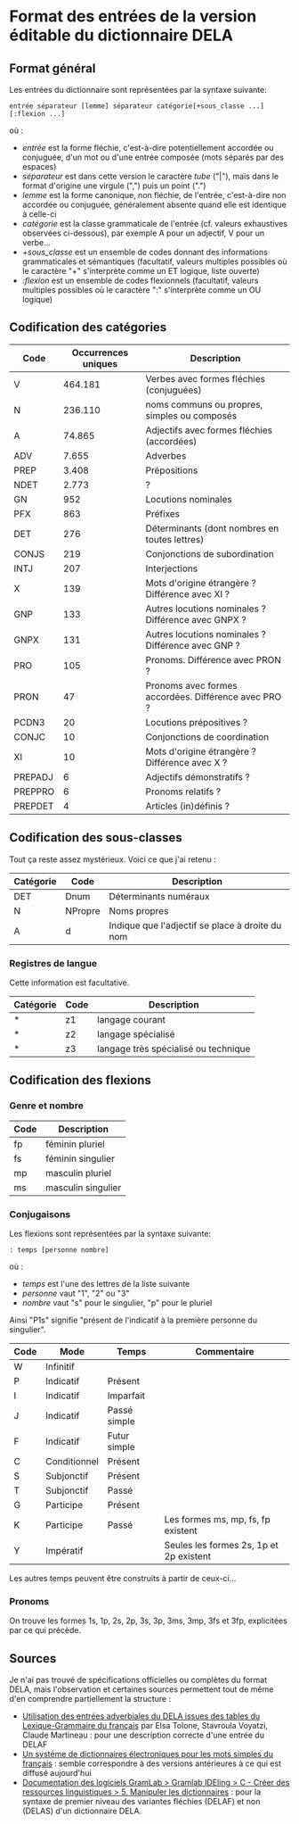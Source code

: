 # Format des entrées de la version éditable du dictionnaire DELA
## Format général
Les entrées du dictionnaire sont représentées par la syntaxe suivante:

`entrée séparateur [lemme] séparateur catégorie[+sous_classe ...][:flexion ...]`

où :
* *entrée* est la forme fléchie, c'est-à-dire potentiellement accordée ou conjuguée, d'un mot ou d'une entrée composée (mots séparés par des espaces)
* *séparateur* est dans cette version le caractère *tube* ("|"), mais dans le format d'origine une virgule (",") puis un point (".")
* *lemme* est la forme canonique, non fléchie, de l'entrée, c'est-à-dire non accordée ou conjuguée, généralement absente quand elle est identique à celle-ci
* *catégorie* est la classe grammaticale de l'entrée (cf. valeurs exhaustives observées ci-dessous), par exemple A pour un adjectif, V pour un verbe...
* *+sous_classe* est un ensemble de codes donnant des informations grammaticales et sémantiques (facultatif, valeurs multiples possibles où le caractère "+" s'interprète comme un ET logique, liste ouverte)
* *:flexion* est un ensemble de codes flexionnels (facultatif, valeurs multiples possibles où le caractère ":" s'interprète comme un OU logique)

## Codification des catégories
Code|Occurrences uniques|Description
---|---|---
V|464.181|Verbes avec formes fléchies (conjuguées)
N|236.110|noms communs ou propres, simples ou composés
A|74.865|Adjectifs avec formes fléchies (accordées)
ADV|7.655|Adverbes
PREP|3.408|Prépositions
NDET|2.773|?
GN|952|Locutions nominales
PFX|863|Préfixes
DET|276|Déterminants (dont nombres en toutes lettres)
CONJS|219|Conjonctions de subordination
INTJ|207|Interjections
X|139|Mots d'origine étrangère ? Différence avec XI ?
GNP|133|Autres locutions nominales ? Différence avec GNPX ?
GNPX|131|Autres locutions nominales ? Différence avec GNP ?
PRO|105|Pronoms. Différence avec PRON ?
PRON|47|Pronoms avec formes accordées. Différence avec PRO ?
PCDN3|20|Locutions prépositives ?
CONJC|10|Conjonctions de coordination
XI|10|Mots d'origine étrangère ? Différence avec X ?
PREPADJ|6|Adjectifs démonstratifs ?
PREPPRO|6|Pronoms relatifs ?
PREPDET|4|Articles (in)définis ?

## Codification des sous-classes
Tout ça reste assez mystérieux.
Voici ce que j'ai retenu :

Catégorie|Code|Description 
---|---|--- 
DET|Dnum|Déterminants numéraux
N|NPropre|Noms propres
A|d|Indique que l'adjectif se place à droite du nom

### Registres de langue
Cette information est facultative.

Catégorie|Code|Description 
---|---|--- 
\*|z1|langage courant
\*|z2|langage spécialisé
\*|z3|langage très spécialisé ou technique

## Codification des flexions
### Genre et nombre
Code|Description
---|---
fp|féminin pluriel
fs|féminin singulier
mp|masculin pluriel
ms|masculin singulier

### Conjugaisons
Les flexions sont représentées par la syntaxe suivante:

`: temps [personne nombre]`

où :
* *temps* est l'une des lettres de la liste suivante
* *personne* vaut "1", "2" ou "3"
* *nombre* vaut "s" pour le singulier, "p" pour le pluriel

Ainsi "P1s" signifie "présent de l'indicatif à la première personne du singulier".

Code|Mode|Temps|Commentaire
---|---|---|---
W|Infinitif||
P|Indicatif|Présent|
I|Indicatif|Imparfait|
J|Indicatif|Passé simple|
F|Indicatif|Futur simple|
C|Conditionnel|Présent|
S|Subjonctif|Présent|
T|Subjonctif|Passé|
G|Participe|Présent|
K|Participe|Passé|Les formes ms, mp, fs, fp existent
Y|Impératif||Seules les formes 2s, 1p et 2p existent

Les autres temps peuvent être construits à partir de ceux-ci...

### Pronoms
On trouve les formes 1s, 1p, 2s, 2p, 3s, 3p, 3ms, 3mp, 3fs et 3fp, explicitées par ce qui précède.

## Sources
Je n'ai pas trouvé de spécifications officielles ou complètes du format DELA, mais l'observation et certaines sources permettent tout de même d'en comprendre partiellement la structure :
* [Utilisation des entrées adverbiales du DELA issues des tables du Lexique-Grammaire du français](https://hal.archives-ouvertes.fr/hal-01443984/) par Elsa Tolone, Stavroula Voyatzi, Claude Martineau : pour une description correcte d'une entrée du DELAF
* [Un système de dictionnaires électroniques pour les mots simples du français](https://www.persee.fr/doc/lfr_0023-8368_1990_num_87_1_6323) : semble correspondre à des versions antérieures à ce qui est diffusé aujourd'hui
* [Documentation des logiciels GramLab > Gramlab IDEling > C - Créer des ressources linguistiques > 5. Manipuler les dictionnaires](https://sites.google.com/site/gramlabdocumentation/gramlab-ide/creer-et-maintenir-des-grammaires/creer-et-utiliser-des-dictionnaires) : pour la syntaxe de premier niveau des variantes fléchies (DELAF) et non (DELAS) d'un dictionnaire DELA.
